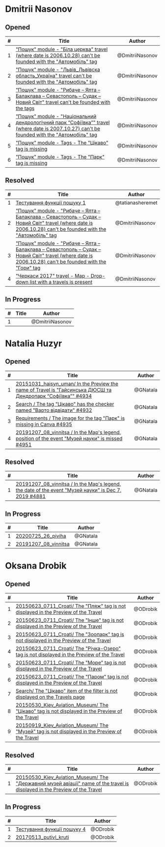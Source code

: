 # Dmitrii Nasonov

## Opened

| #   | Title | Author
| --- | ---   | ----
| 1   | ["Пошук" module - "Біла церква" travel (where date is 2006.10.28) can't be founded with the "Автомобіль" tag](https://github.com/scholokov/long-travel-2/issues/4902)   | @DmitriiNasonov
| 2   | ["Пошук" module - "Львів_Львівска область_Україна" travel can't be founded with the "Автомобіль" tag](https://github.com/scholokov/long-travel-2/issues/4904)   | @DmitriiNasonov
| 3   | ["Пошук" module - "Рибаче – Ялта – Балаклава – Севастополь – Судак – Новий Світ" travel can't be founded with the tags](https://github.com/scholokov/long-travel-2/issues/4907)   | @DmitriiNasonov
| 4   | ["Пошук" module - "Національний дендрологічний парк “Софіївка”" travel (where date is 2007.10.27) can't be founded with the "Автомобіль" tag](https://github.com/scholokov/long-travel-2/issues/4908)   | @DmitriiNasonov
| 5   | ["Пошук" module - Tags - The "Цікаво" tag is missing](https://github.com/scholokov/long-travel-2/issues/4910)   | @DmitriiNasonov
| 6   | ["Пошук" module - Tags - The "Парк" tag is missing](https://github.com/scholokov/long-travel-2/issues/4909)   | @DmitriiNasonov


## Resolved
| #   | Title | Author
| --- | ---   | ----
| 1   | [Тестування функції пошуку 1](https://github.com/scholokov/long-travel-2/issues/4891)   | @tatianasheremet
| 2   | ["Пошук" module - "Рибаче – Ялта – Балаклава – Севастополь – Судак – Новий Світ" travel (where date is 2006.10.28) can't be founded with the "Автомобіль" tag](https://github.com/scholokov/long-travel-2/issues/4905)   | @DmitriiNasonov
| 3   | ["Пошук" module - "Рибаче – Ялта – Балаклава – Севастополь – Судак – Новий Світ" travel (where date is 2006.10.28) can't be founded with the "Гори" tag](https://github.com/scholokov/long-travel-2/issues/4906)   | @DmitriiNasonov
| 4   | ["Черкаси 2017" travel - Map - Drop-down list with a travels is present](https://github.com/scholokov/long-travel-2/issues/4884)   | @DmitriiNasonov


## In Progress
| #   | Title | Author
| --- | ---   | ----
| 1   | []()   | @DmitriiNasonov


# Natalia Huzyr

## Opened

| #   | Title | Author
| --- | ---   | ----
| 1   | [20151031_haisyn_uman/ In the Preview the name of Travel is "Гайсинська ДЮСШ та Дендропарк “Софіївка”" #4934](https://github.com/scholokov/long-travel-2/issues/4934)   | @GNatala
| 2   | [Search / The tag "Цікаво" has the checker named "Варто відвідати" #4932](https://github.com/scholokov/long-travel-2/issues/4932)   | @GNatala
| 3   | [Requirements / The image for the tag "Парк" is missing in Canva #4935](https://github.com/scholokov/long-travel-2/issues/4935)   | @GNatala
| 4   | [20191207_08_vinnitsa / In the Map's legend, position of the event "Музей науки" is missed #4951](https://github.com/scholokov/long-travel-2/issues/4951)   | @GNatala



## Resolved
| #   | Title | Author
| --- | ---   | ----
| 1   | [20191207_08_vinnitsa / In the Map's legend, the date of the event "Музей науки" is Dec 7, 2019 #4881](https://github.com/scholokov/long-travel-2/issues/4881)   | @GNatala



## In Progress
| #   | Title | Author
| --- | ---   | ----
| 1   | [20200725_26_piviha ](https://github.com/scholokov/long-travel-2/issues/4087)   | @GNatala
| 2   | [20191207_08_vinnitsa ](https://github.com/scholokov/long-travel-2/issues/4080)   | @GNatala


# Oksana Drobik

## Opened

| #   | Title | Author
| --- | ---   | ----
| 1   | [20150623_0711_Croati/ The "Пляж" tag is not displayed in the Preview of the Travel](https://github.com/users/scholokov/projects/4/views/3?pane=issue&itemId=48915224)   | @ODrobik
| 2   | [20150623_0711_Croati/ The "Інше" tag is not displayed in the Preview of the Travel](https://github.com/users/scholokov/projects/4/views/3?pane=issue&itemId=48914613)   | @ODrobik
| 3   | [20150623_0711_Croati/ The "Зоопарк" tag is not displayed in the Preview of the Travel](https://github.com/users/scholokov/projects/4/views/3?pane=issue&itemId=48913981)   | @ODrobik
| 4   | [20150623_0711_Croati/ The "Річка-Озеро" tag is not displayed in the Preview of the Travel](https://github.com/users/scholokov/projects/4/views/3?pane=issue&itemId=48912587)   | @ODrobik
| 5   | [20150623_0711_Croati/ The "Море" tag is not displayed in the Preview of the Travel](https://github.com/users/scholokov/projects/4/views/3?pane=issue&itemId=48912211)   | @ODrobik
| 6   | [20150623_0711_Croati/ The "Паром" tag is not displayed in the Preview of the Travel](https://github.com/users/scholokov/projects/4/views/3?pane=issue&itemId=48903007)   | @ODrobik
| 7   | [Search/ The "Цікаво" item of the filter is not displayed on the Travels page](https://github.com/users/scholokov/projects/4/views/3?pane=issue&itemId=48893655)   | @ODrobik
| 8   | [20150530_Kiev_Aviation_Museum/ The "Цікаво" tag is not displayed in the Preview of the Travel](https://github.com/users/scholokov/projects/4/views/3?pane=issue&itemId=48891112)   | @ODrobik
| 9   | [20150919_Kiev_Aviation_Museum/ The "Музей" tag is not displayed in the Preview of the Travel](https://github.com/users/scholokov/projects/4/views/3?pane=issue&itemId=48890072)   | @ODrobik


## Resolved

| #   | Title | Author
| --- | ---   | ----
| 1   | [20150530_Kiev_Aviation_Museum/ The "Державний музей авіації" name of the travel is displayed in the Preview of the Travel](https://github.com/users/scholokov/projects/4/views/3?pane=issue&itemId=48527865)   | @ODrobik



## In Progress

| #   | Title | Author
| --- | ---   | ----
| 1   | [Тестування функції пошуку 4](https://github.com/users/scholokov/projects/4/views/3?pane=issue&itemId=48454863)   | @ODrobik
| 2   | [20170513_putivl_kruti](https://github.com/users/scholokov/projects/4/views/3?pane=issue&itemId=22400780)   | @ODrobik

